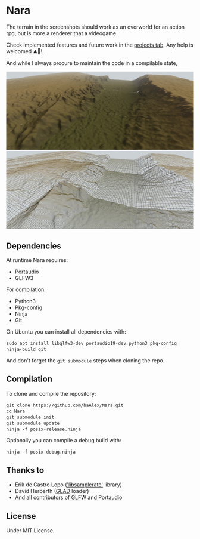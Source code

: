 Nara
====

The terrain in the screenshots should work as an overworld for an action rpg, but is more a renderer that a videogame.

Check implemented features and future work in the [projects tab](https://github.com/baAlex/Nara/projects/). Any help is welcomed ⛰️📐️!.

And while I always procure to maintain the code in a compilable state,

![screenshot](./documentation/screenshot-terrain.jpg)
![screenshot](./documentation/screenshot-wire.jpg)


Dependencies
------------
At runtime Nara requires:
 - Portaudio
 - GLFW3

For compilation:
 - Python3
 - Pkg-config
 - Ninja
 - Git

On Ubuntu you can install all dependencies with:
```
sudo apt install libglfw3-dev portaudio19-dev python3 pkg-config ninja-build git
```

And don't forget the `git submodule` steps when cloning the repo.


Compilation
-----------
To clone and compile the repository:
```
git clone https://github.com/baAlex/Nara.git
cd Nara
git submodule init
git submodule update
ninja -f posix-release.ninja
```

Optionally you can compile a debug build with:
```
ninja -f posix-debug.ninja
```


Thanks to
---------
- Erik de Castro Lopo (['libsamplerate'](https://github.com/erikd/libsamplerate) library)
- David Herberth ([GLAD](https://github.com/Dav1dde/glad) loader)
- And all contributors of [GLFW](https://github.com/glfw/glfw/graphs/contributors) and [Portaudio](http://portaudio.com/people.htmlm)

License
-------
Under MIT License.
